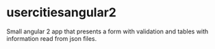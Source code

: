 # usercitiesangular2
Small angular 2 app that presents a form with validation and tables with information read from json files.
